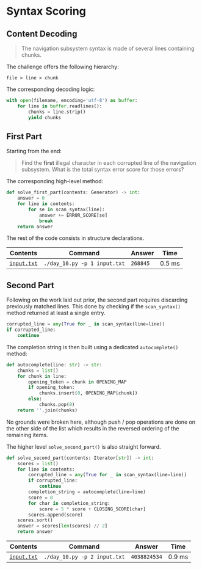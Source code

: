 # Syntax Scoring

## Content Decoding

> The navigation subsystem syntax is made of several lines containing chunks.

The challenge offers the following hierarchy:

```
file > line > chunk
```

The corresponding decoding logic:

```python
with open(filename, encoding='utf-8') as buffer:
    for line in buffer.readlines():
        chunks = line.strip()
        yield chunks
```

## First Part

Starting from the end:

> Find the **first** illegal character in each corrupted line of the navigation subsystem. What is the total syntax error score for those errors?

The corresponding high-level method:

```python
def solve_first_part(contents: Generator) -> int:
    answer = 0
    for line in contents:
        for se in scan_syntax(line):
            answer += ERROR_SCORE[se]
            break
    return answer
```

The rest of the code consists in structure declarations.

| Contents                   | Command                      | Answer   | Time   |
|----------------------------|------------------------------|----------|--------|
| [`input.txt`](./input.txt) | `./day_10.py -p 1 input.txt` | `268845` | 0.5 ms | 

## Second Part

Following on the work laid out prior, the second part requires discarding previously matched lines. This done by checking if the `scan_syntax()` method returned at least a single entry.

```python
corrupted_line = any(True for _ in scan_syntax(line=line))
if corrupted_line:
    continue
```

The completion string is then built using a dedicated `autocomplete()` method:

```python
def autocomplete(line: str) -> str:
    chunks = list()
    for chunk in line:
        opening_token = chunk in OPENING_MAP
        if opening_token:
            chunks.insert(0, OPENING_MAP[chunk])
        else:
            chunks.pop(0)
    return ''.join(chunks)
```

No grounds were broken here, although push / pop operations are done on the other side of the list which results in the reversed ordering of the remaining items.

The higher level `solve_second_part()` is also straight forward.

```python
def solve_second_part(contents: Iterator[str]) -> int:
    scores = list()
    for line in contents:
        corrupted_line = any(True for _ in scan_syntax(line=line))
        if corrupted_line:
            continue
        completion_string = autocomplete(line=line)
        score = 0
        for char in completion_string:
            score = 5 * score + CLOSING_SCORE[char]
        scores.append(score)
    scores.sort()
    answer = scores[len(scores) // 2]
    return answer
```

| Contents                   | Command                      | Answer       | Time   |
|----------------------------|------------------------------|--------------|--------|
| [`input.txt`](./input.txt) | `./day_10.py -p 2 input.txt` | `4038824534` | 0.9 ms | 

